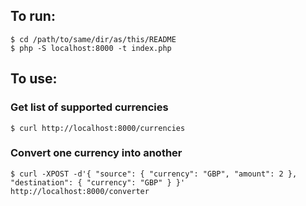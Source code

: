 ## To run:

```
$ cd /path/to/same/dir/as/this/README
$ php -S localhost:8000 -t index.php
```

## To use:

### Get list of supported currencies
```
$ curl http://localhost:8000/currencies
```

### Convert one currency into another
```
$ curl -XPOST -d'{ "source": { "currency": "GBP", "amount": 2 }, "destination": { "currency": "GBP" } }' http://localhost:8000/converter
```
